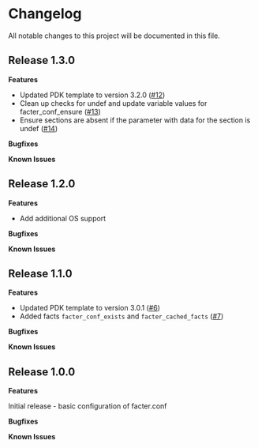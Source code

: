 # Changelog

All notable changes to this project will be documented in this file.

## Release 1.3.0

**Features**

- Updated PDK template to version 3.2.0 ([#12](https://github.com/jortencio/facter_conf/pull/12))
- Clean up checks for undef and update variable values for facter_conf_ensure ([#13](https://github.com/jortencio/facter_conf/pull/13))
- Ensure sections are absent if the parameter with data for the section is undef ([#14](https://github.com/jortencio/facter_conf/pull/14))

**Bugfixes**

**Known Issues**

## Release 1.2.0

**Features**

- Add additional OS support

**Bugfixes**

**Known Issues**

## Release 1.1.0

**Features**

- Updated PDK template to version 3.0.1 ([#6](https://github.com/jortencio/facter_conf/pull/6))
- Added facts `facter_conf_exists` and `facter_cached_facts` ([#7](https://github.com/jortencio/facter_conf/pull/7))

**Bugfixes**

**Known Issues**

## Release 1.0.0

**Features**

Initial release - basic configuration of facter.conf

**Bugfixes**

**Known Issues**
